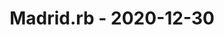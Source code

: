 ---
layout: post
title: Madrid.rb - 2020-12-30
datetime: 2020-12-30 19:30:00.000000000 +01:00
name: Madrid.rb
external_url: https://www.madridrb.com/events/terracismo-virtual-646
year_month: 2020-12
---